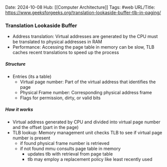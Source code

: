 Date: 2024-10-08
Hub: [[Computer Architecture]]
Tags: #web
URL/Title: https://www.geeksforgeeks.org/translation-lookaside-buffer-tlb-in-paging/

### Translation Lookaside Buffer

- Address translation: Virtual addresses are generated by the CPU must be translated to physical addresses in RAM
- Performance: Accessing the page table in memory can be slow, TLB caches recent translations to speed up the process

##### Structure
- Entries (its a table)
	- Virtual page number: Part of the virtual address that identifies the page
	- Physical Frame number: Corresponding physical address frame
	- Flags for permission, dirty, or valid bits
##### How it works
- Virtual address generated by CPU and divided into virtual page number and the offset (part in the page)
- TLB lookup: Memory management unit checks TLB to see if virtual page number is present
	- if found physical frame number is retrieved
	- if not found mmu consults page table in memory
		- updates tlb with retrieval from page table
		- tlb may employ a replacement policy like least recently used 